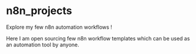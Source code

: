 # n8n_projects
Explore my few n8n automation workflows !

Here I am open sourcing few n8n workflow templates which can be used as an automation tool by anyone.

